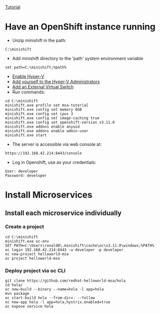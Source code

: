 [Tutorial](https://htmlpreview.github.io/?https://github.com/redhat-helloworld-msa/helloworld-msa/blob/master/readme.html)
# Have an OpenShift instance running
- Unzip minishift in the path:
```shell
C:\minishift
```
- Add minishift directory to the 'path' system environment variable
```shell
set path=C:\minishift;%path%
```
- [Enable Hyper-V](https://github.com/ronald0009/Leeme/blob/master/resources/do092.1.md)
- [Add yourself to the Hyper-V Administrators](https://github.com/ronald0009/Leeme/blob/master/resources/do092.2.md)
- [Add an External Virtual Switch](https://github.com/ronald0009/Leeme/blob/master/resources/do092.3.md)
- Run commands:
```shell
cd C:\minishift
minishift.exe profile set msa-tutorial
minishift.exe config set memory 8GB
minishift.exe config set cpus 3
minishift.exe config set image-caching true
minishift.exe config set openshift-version v3.11.0
minishift.exe addons enable anyuid
minishift.exe addons enable admin-user
minishift.exe start
```
- The server is accessible via web console at:
```shell
https://192.168.42.214:8443/console
```
- Log in Openshift, use as your credentials:
```shell
User: developer
Password: developer
```
# Install Microservices
## Install each microservice individually
### Create a project
```shell
cd C:\minishift
minishift.exe oc-env
SET PATH=C:\Users\ronald0\.minishift\cache\oc\v3.11.0\windows;%PATH%
oc login 192.168.42.214:8443 -u developer -p developer
oc new-project helloworld-msa
oc project helloworld-msa
```
### Deploy project via oc CLI
```shell
git clone https://github.com/redhat-helloworld-msa/hola
cd hola/
oc new-build --binary --name=hola -l app=hola
mvn package
oc start-build hola --from-dir=. --follow
oc new-app hola -l app=hola,hystrix.enabled=true
oc expose service hola
```
